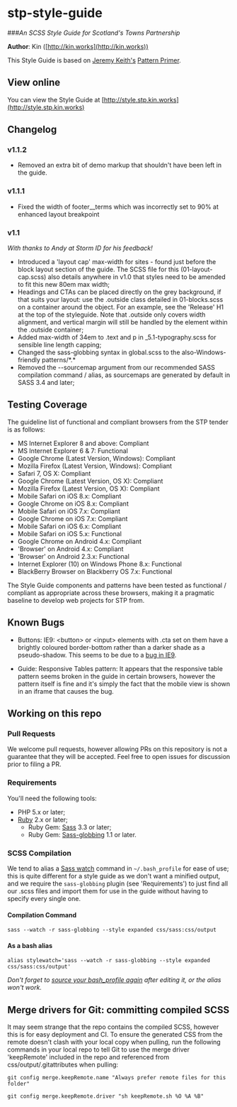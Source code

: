 stp-style-guide
===============
###_An SCSS Style Guide for Scotland's Towns Partnership_

**Author**: Kin ([http://kin.works](http://kin.works))

This Style Guide is based on [Jeremy Keith's](https://adactio.com/) [Pattern Primer](https://github.com/adactio/Pattern-Primer).

## View online
You can view the Style Guide at [http://style.stp.kin.works](http://style.stp.kin.works)

## Changelog

### v1.1.2

- Removed an extra bit of demo markup that shouldn't have been left in the guide.

### v1.1.1

- Fixed the width of footer__terms which was incorrectly set to 90% at enhanced layout breakpoint

### v1.1

_With thanks to Andy at Storm ID for his feedback!_

- Introduced a 'layout cap' max-width for sites - found just before the block layout section of the guide. The SCSS file for this (01-layout-cap.scss) also details anywhere in v1.0 that styles need to be amended to fit this new 80em max width;
- Headings and CTAs can be placed directly on the grey background, if that suits your layout: use the .outside class detailed in 01-blocks.scss on a container around the object. For an example, see the 'Release' H1 at the top of the styleguide. Note that .outside only covers width alignment, and vertical margin will still be handled by the element within the .outside container;
- Added max-width of 34em to .text and p in _5.1-typography.scss for sensible line length capping;
- Changed the sass-globbing syntax in global.scss to the also-Windows-friendly patterns/\*.\*
- Removed the --sourcemap argument from our recommended SASS compilation command / alias, as sourcemaps are generated by default in SASS 3.4 and later;

## Testing Coverage
The guideline list of functional and compliant browsers from the STP tender is as follows:

- MS Internet Explorer 8 and above: Compliant
- MS Internet Explorer 6 & 7: Functional
- Google Chrome (Latest Version, Windows): Compliant
- Mozilla Firefox (Latest Version, Windows): Compliant
- Safari 7, OS X: Compliant
- Google Chrome (Latest Version, OS X): Compliant
- Mozilla Firefox (Latest Version, OS X): Compliant
- Mobile Safari on iOS 8.x: Compliant
- Google Chrome on iOS 8.x: Compliant
- Mobile Safari on iOS 7.x: Compliant
- Google Chrome on iOS 7.x: Compliant
- Mobile Safari on iOS 6.x: Compliant
- Mobile Safari on iOS 5.x: Functional
- Google Chrome on Android 4.x: Compliant
- 'Browser' on Android 4.x: Compliant
- 'Browser' on Android 2.3.x: Functional
- Internet Explorer (10) on Windows Phone 8.x: Functional
- BlackBerry Browser on Blackberry OS 7.x: Functional

The Style Guide components and patterns have been tested as functional / compliant as appropriate across these browsers, making it a pragmatic baseline to develop web projects for STP from.


## Known Bugs

- Buttons: IE9: &lt;button&gt; or &lt;input&gt; elements with .cta set on them have a brightly coloured border-bottom rather than a darker shade as a pseudo-shadow. This seems to be due to a [bug in IE9](http://stackoverflow.com/questions/11165061/ie9-input-button-element-border-color-issue). 

- Guide: Responsive Tables pattern: It appears that the responsive table pattern seems broken in the guide in certain browsers, however the pattern itself is fine and it's simply the fact that the mobile view is shown in an iframe that causes the bug.


## Working on this repo

### Pull Requests

We welcome pull requests, however allowing PRs on this repository is not a guarantee that they will be accepted. Feel free to open issues for discussion prior to filing a PR.

### Requirements

You'll need the following tools:

- PHP 5.x or later;
- [Ruby](https://www.ruby-lang.org/en/documentation/) 2.x or later;
	- Ruby Gem: [Sass](https://rubygems.org/gems/sass) 3.3 or later;
	- Ruby Gem: [Sass-globbing](https://rubygems.org/gems/sass-globbing) 1.1 or later.
	
### SCSS Compilation

We tend to alias a [Sass watch](http://sass-lang.com/documentation/file.SASS_REFERENCE.html#using_sass) command in ```~/.bash_profile``` for ease of use; this is quite different for a style guide as we don't want a minified output, and we require the ```sass-globbing``` plugin (see 'Requirements') to just find all our .scss files and import them for use in the guide without having to specify every single one.

#### Compilation Command

```sass --watch -r sass-globbing --style expanded css/sass:css/output```

#### As a bash alias

```alias stylewatch='sass --watch -r sass-globbing --style expanded css/sass:css/output'```

_Don't forget to [source your bash_profile again](http://stackoverflow.com/questions/4608187/how-to-reload-bash-profile-from-the-command-line) after editing it, or the alias won't work._

## Merge drivers for Git: committing compiled SCSS

It may seem strange that the repo contains the compiled SCSS, however this is for easy deployment and CI. To ensure the generated CSS from the remote doesn't clash with your local copy when pulling, run the following commands in your local repo to tell Git to use the merge driver 'keepRemote' included in the repo and referenced from css/output/.gitattributes when pulling:

```git config merge.keepRemote.name "Always prefer remote files for this folder"```

```git config merge.keepRemote.driver "sh keepRemote.sh %O %A %B"```
